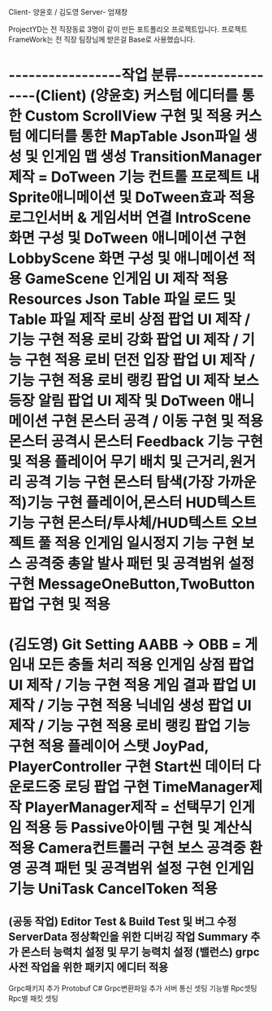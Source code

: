 Client- 양윤호 / 김도영
Server- 엄재창

ProjectYD는 전 직장동료 3명이 같이 만든 포트폴리오 프로젝트입니다.
프로젝트 FrameWork는 전 직장 팀장님께 받은걸 Base로 사용했습니다.

-----------------작업 분류-----------------(Client)
(양윤호)
커스텀 에디터를 통한 Custom ScrollView 구현 및 적용
커스텀 에디터를 통한 MapTable Json파일 생성 및 인게임 맵 생성
TransitionManager제작 = DoTween 기능 컨트롤
프로젝트 내 Sprite애니메이션 및 DoTween효과 적용
로그인서버 & 게임서버 연결
IntroScene 화면 구성 및 DoTween 애니메이션 구현
LobbyScene 화면 구성 및 애니메이션 적용
GameScene 인게임 UI 제작 적용
Resources Json Table 파일 로드 및 Table 파일 제작
로비 상점 팝업 UI 제작 / 기능 구현 적용
로비 강화 팝업 UI 제작 / 기능 구현 적용
로비 던전 입장 팝업 UI 제작 / 기능 구현 적용
로비 랭킹 팝업 UI 제작
보스 등장 알림 팝업 UI 제작 및 DoTween 애니메이션 구현
몬스터 공격 / 이동 구현 및 적용
몬스터 공격시 몬스터 Feedback 기능 구현 및 적용
플레이어 무기 배치 및 근거리,원거리 공격 기능 구현
몬스터 탐색(가장 가까운 적)기능 구현
플레이어,몬스터 HUD텍스트 기능 구현
몬스터/투사체/HUD텍스트 오브젝트 풀 적용
인게임 일시정지 기능 구현
보스 공격중 총알 발사 패턴 및 공격범위 설정 구현
MessageOneButton,TwoButton 팝업 구현 및 적용
======================================
(김도영)
Git Setting
AABB -> OBB = 게임내 모든 충돌 처리 적용
인게임 상점 팝업 UI 제작 / 기능 구현 적용
게임 결과 팝업 UI 제작 / 기능 구현 적용
닉네임 생성 팝업 UI 제작 / 기능 구현 적용
로비 랭킹 팝업 기능 구현 적용
플레이어 스탯
JoyPad, PlayerController 구현
Start씬 데이터 다운로드중 로딩 팝업 구현
TimeManager제작
PlayerManager제작 = 선택무기 인게임 적용 등
Passive아이템 구현 및 계산식 적용
Camera컨트롤러 구현
보스 공격중 환영 공격 패턴 및 공격범위 설정 구현
인게임 기능 UniTask CancelToken 적용
======================================
(공동 작업)
Editor Test & Build Test 및 버그 수정
ServerData 정상확인을 위한 디버깅 작업
Summary 추가
몬스터 능력치 설정 및 무기 능력치 설정 (밸런스)
grpc 사전 작업을 위한 패키지 에디터 적용
-----------------------------------------------------------------
Grpc패키지 추가
Protobuf C# Grpc변환파일 추가
서버 통신 셋팅
기능별 Rpc셋팅
Rpc별 패킷 셋팅
